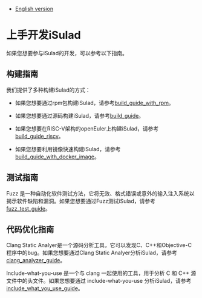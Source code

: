 - [English version](README.md)

# 上手开发iSulad

如果您想要参与iSulad的开发，可以参考以下指南。

## 构建指南

我们提供了多种构建iSulad的方式：

- 如果您想要通过rpm包构建iSulad，请参考[build_guide_with_rpm](./guide/build_guide_with_rpm_zh.md)。

- 如果您想要通过源码构建iSulad，请参考[build_guide](./guide/build_guide_zh.md)。

- 如果您想要在RISC-V架构的openEuler上构建iSulad，请参考[build_guide_riscv](./guide/build_guide_riscv_zh.md)。

- 如果您想要利用镜像快速构建iSulad，请参考[build_guide_with_docker_image](./guide/build_guide_with_docker_image_zh.md)。

## 测试指南

Fuzz 是一种自动化软件测试方法，它将无效、格式错误或意外的输入注入系统以揭示软件缺陷和漏洞。如果您想要通过Fuzz测试iSulad，请参考[fuzz_test_guide](./test/fuzz_test_guide_zh.md)。

## 代码优化指南

Clang Static Analyer是一个源码分析工具，它可以发现C、C++和Objective-C程序中的bug。如果您想要通过Clang Static Analyer分析iSulad，请参考[clang_analyzer_guide](./code_optimization/clang_analyzer_guide_zh.md)。

Include-what-you-use 是一个与 clang 一起使用的工具，用于分析 C 和 C++ 源文件中的头文件。如果您想要通过 include-what-you-use 分析iSulad，请参考[include_what_you_use_guide](./code_optimization/include_what_you_use_guide_zh.md)。